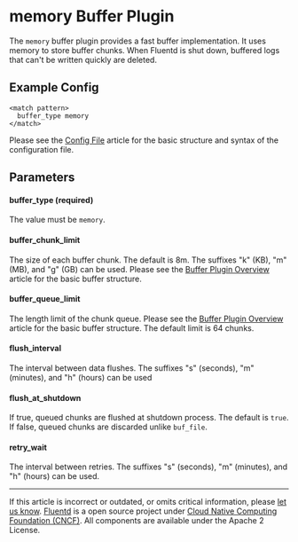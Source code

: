 memory Buffer Plugin
====================

The `memory` buffer plugin provides a fast buffer implementation. It
uses memory to store buffer chunks. When Fluentd is shut down, buffered
logs that can't be written quickly are deleted.


Example Config
--------------

``` {.CodeRay}
<match pattern>
  buffer_type memory
</match>
```
Please see the [Config File](/articles/config-file.md) article for the basic
structure and syntax of the configuration file.

Parameters
----------

#### buffer\_type (required)

The value must be `memory`.

#### buffer\_chunk\_limit

The size of each buffer chunk. The default is 8m. The suffixes "k" (KB),
"m" (MB), and "g" (GB) can be used. Please see the [Buffer Plugin
Overview](buffer-plugin-overview) article for the basic buffer
structure.

#### buffer\_queue\_limit

The length limit of the chunk queue. Please see the [Buffer Plugin
Overview](buffer-plugin-overview) article for the basic buffer
structure. The default limit is 64 chunks.

#### flush\_interval

The interval between data flushes. The suffixes "s" (seconds), "m"
(minutes), and "h" (hours) can be used

#### flush\_at\_shutdown

If true, queued chunks are flushed at shutdown process. The default is
`true`. If false, queued chunks are discarded unlike `buf_file`.

#### retry\_wait

The interval between retries. The suffixes "s" (seconds), "m" (minutes),
and "h" (hours) can be used.


------------------------------------------------------------------------

If this article is incorrect or outdated, or omits critical information,
please [let us know](https://github.com/fluent/fluentd-docs/issues?state=open).
[Fluentd](http://www.fluentd.org/) is a open source project under [Cloud
Native Computing Foundation (CNCF)](https://cncf.io/). All components
are available under the Apache 2 License.
